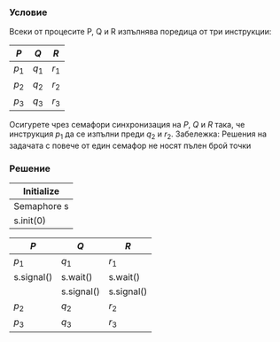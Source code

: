 ### Условие

Всеки от процесите P, Q и R изпълнява поредица от три инструкции:

| $P$   | $Q$   | $R$   |
|-------|-------|-------|
| $p_1$ | $q_1$ | $r_1$ |
| $p_2$ | $q_2$ | $r_2$ |
| $p_3$ | $q_3$ | $r_3$ |

Осигурете чрез семафори синхронизация на $P$, $Q$ и $R$ така, че инструкция $p_1$ да се изпълни преди
$q_2$ и $r_2$.
Забележка: Решения на задачата с повече от един семафор не носят пълен брой точки

### Решение


| Initialize     |
| -------------- |
| Semaphore s |
| s.init(0)     |

| $P$        | $Q$        | $R$        |
| ---------- | ---------- | ---------- |
| $p_1$      | $q_1$      | $r_1$      |
| s.signal() | s.wait()   | s.wait()   |
|            | s.signal() | s.signal() |
| $p_2$      | $q_2$      | $r_2$      |
| $p_3$      | $q_3$      | $r_3$      |
